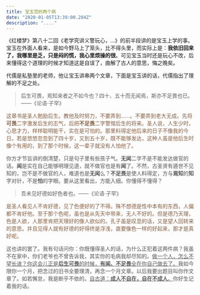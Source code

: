 ```yaml
---
title: 宝玉范的两个病
date: "2020-01-05T13:39:00.284Z"
description: "...."
---
```



《红楼梦》第八十二回《老学究讲义警玩心，...》的前半段讲的是宝玉上学的事。宝玉在外面人看来，是如今野马上了笼头，比不得头里，而实际上是：**我依旧回来了，我哪里是乏，只是闷的慌，我心里烦操的很**。可见宝玉当时还是玩心不改，后来懂得这个道理的时候才知道这是自误了，曲解了古人的意思，悔之晚矣。  


代儒是私塾里的老师，他让宝玉讲串两个文章，下面是宝玉讲的话，代儒指出了理解的不足之处。

>后生可畏，焉知来者之不如今也？四十、五十而无闻焉，斯亦不足畏也已。——《论语·子罕》

<font color="#855E42">

这章书是圣人勉励后生。教他及时努力，不要弄到……。不要弄到老大无成。先将**可畏**二字激发后生的志气，后把**不足畏**二字警惕后生的将来。圣人说，人生少时，心思才力，样样聪明能干，实在是可怕的。那里料得定他后来的日子不像我的今日。若是悠悠忽忽到了四十岁，又到五十岁，既不能够发达，这种人虽是他后生时像个有用的，到了那个时候，这一辈子就没有人怕他了。
</font>  

<font color="#545454">

你方才节旨讲的倒清楚，只是句子里有些孩子气。**无闻**二字不是不能发达做官的话。**闻**是实在自己能够明理见道，就不做官也是有**闻**了。不然，古圣贤有遁世不见知的，岂不是不做官的人，难道也是**无闻**么？**不足畏**是使人料得定，方与**焉知**的**知**字对针，不是**怕**的字眼。要从这里看出，方能入细。你懂得不懂得？
</font>  

>吾未见好德如好色者也。——《论语·子罕》

<font color="#855E42">

是圣人看见人不肯好德，见了色便好的了不得。殊不想德是性中本有的东西，人偏都不肯好他。至于那个色呢，虽也是从先天中带来，无人不好的。但是德乃天理，色是人欲，人那里肯把天理好的像人欲似的。孔子虽是叹息的话，又是望人回转来的意思。并且见得人就有好德的好得终是浮浅，直要像色一样的好起来，那才是真好呢。
</font>

<font color="#545454">

这也讲的罢了。我有句话问你：你既懂得圣人的话，为什么正犯着这两件病？我虽不在家中，你们老爷也不曾告诉我，其实你的毛病我却尽知的。<u>做一个人，怎么不望长进？你这会儿正是**后生可畏**的时候，**有闻、不足畏**全在你自己做去了。</u>我如今限你一个月，把念过的旧书全要理清，再念一个月文章。以后我要出题目叫你作文章了。如若懈怠，我是断乎不依的。<u>自古道：**成人不自在，自在不成人**。</u>你好生记着我的话。
</font>

